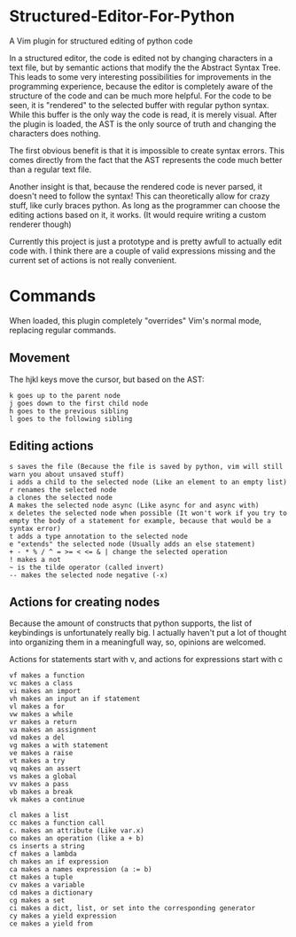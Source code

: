 # Structured-Editor-For-Python
A Vim plugin for structured editing of python code

In a structured editor, the code is edited not by changing characters in a text file, but by semantic actions that modify the the Abstract Syntax Tree.
This leads to some very interesting possibilities for improvements in the programming experience, because the editor is completely aware of the structure of the code and can be much more helpful.
For the code to be seen, it is "rendered" to the selected buffer with regular python syntax. While this buffer is the only way the code is read, it is merely visual. After the plugin is loaded, the AST is the only source of truth and changing the characters does nothing.


The first obvious benefit is that it is impossible to create syntax errors. This comes directly from the fact that the AST represents the code much better than a regular text file.

Another insight is that, because the rendered code is never parsed, it doesn't need to follow the syntax! This can theoretically allow for crazy stuff, like curly braces python. As long as the programmer can choose the editing actions based on it, it works. (It would require writing a custom renderer though)

Currently this project is just a prototype and is pretty awfull to actually edit code with. I think there are a couple of valid expressions missing and the current set of actions is not really convenient.

# Commands
When loaded, this plugin completely "overrides" Vim's normal mode, replacing regular commands.

## Movement
The hjkl keys move the cursor, but based on the AST:

```
k goes up to the parent node
j goes down to the first child node
h goes to the previous sibling
l goes to the following sibling
```

## Editing actions
```
s saves the file (Because the file is saved by python, vim will still warn you about unsaved stuff)
i adds a child to the selected node (Like an element to an empty list)
r renames the selected node
a clones the selected node 
A makes the selected node async (Like async for and async with)
x deletes the selected node when possible (It won't work if you try to empty the body of a statement for example, because that would be a syntax error)
t adds a type annotation to the selected node
e "extends" the selected node (Usually adds an else statement)
+ - * % / ^ = >= < <= & | change the selected operation 
! makes a not
~ is the tilde operator (called invert)
-- makes the selected node negative (-x)
```

## Actions for creating nodes
Because the amount of constructs that python supports, the list of keybindings is unfortunately really big.
I actually haven't put a lot of thought into organizing them in a meaningfull way, so, opinions are welcomed.

Actions for statements start with v, and actions for expressions start with c 

```
vf makes a function
vc makes a class
vi makes an import
vh makes an input an if statement
vl makes a for
vw makes a while
vr makes a return
va makes an assignment
vd makes a del
vg makes a with statement
ve makes a raise
vt makes a try
vq makes an assert
vs makes a global
vv makes a pass
vb makes a break
vk makes a continue

cl makes a list
cc makes a function call
c. makes an attribute (Like var.x)
co makes an operation (like a + b)
cs inserts a string
cf makes a lambda 
ch makes an if expression
ca makes a names expression (a := b)
ct makes a tuple
cv makes a variable
cd makes a dictionary
cg makes a set
ci makes a dict, list, or set into the corresponding generator
cy makes a yield expression
ce makes a yield from
```
